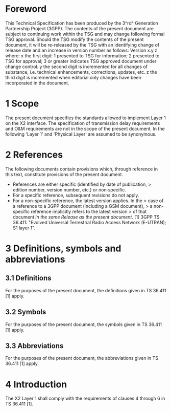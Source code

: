 # Foreword
This Technical Specification has been produced by the 3^rd^ Generation
Partnership Project (3GPP).
The contents of the present document are subject to continuing work within the
TSG and may change following formal TSG approval. Should the TSG modify the
contents of the present document, it will be re-released by the TSG with an
identifying change of release date and an increase in version number as
follows:
Version x.y.z
where:
x the first digit:
1 presented to TSG for information;
2 presented to TSG for approval;
3 or greater indicates TSG approved document under change control.
y the second digit is incremented for all changes of substance, i.e. technical
enhancements, corrections, updates, etc.
z the third digit is incremented when editorial only changes have been
incorporated in the document.
# 1 Scope
The present document specifies the standards allowed to implement Layer 1 on
the X2 interface.
The specification of transmission delay requirements and O&M requirements are
not in the scope of the present document.
In the following 'Layer 1' and 'Physical Layer' are assumed to be synonymous.
# 2 References
The following documents contain provisions which, through reference in this
text, constitute provisions of the present document.
  * References are either specific (identified by date of publication, > edition number, version number, etc.) or non‑specific.
  * For a specific reference, subsequent revisions do not apply.
  * For a non-specific reference, the latest version applies. In the > case of a reference to a 3GPP document (including a GSM document), > a non-specific reference implicitly refers to the latest version > of that document _in the same Release as the present document_.
[1] 3GPP TS 36.411: \"Evolved Universal Terrestrial Radio Access Network
(E-UTRAN); S1 layer 1\".
# 3 Definitions, symbols and abbreviations
## 3.1 Definitions
For the purposes of the present document, the definitions given in TS 36.411
[1] apply.
## 3.2 Symbols
For the purposes of the present document, the symbols given in TS 36.411 [1]
apply.
## 3.3 Abbreviations
For the purposes of the present document, the abbreviations given in TS 36.411
[1] apply.
# 4 Introduction
The X2 Layer 1 shall comply with the requirements of clauses 4 through 6 in TS
36.411 [1].
#